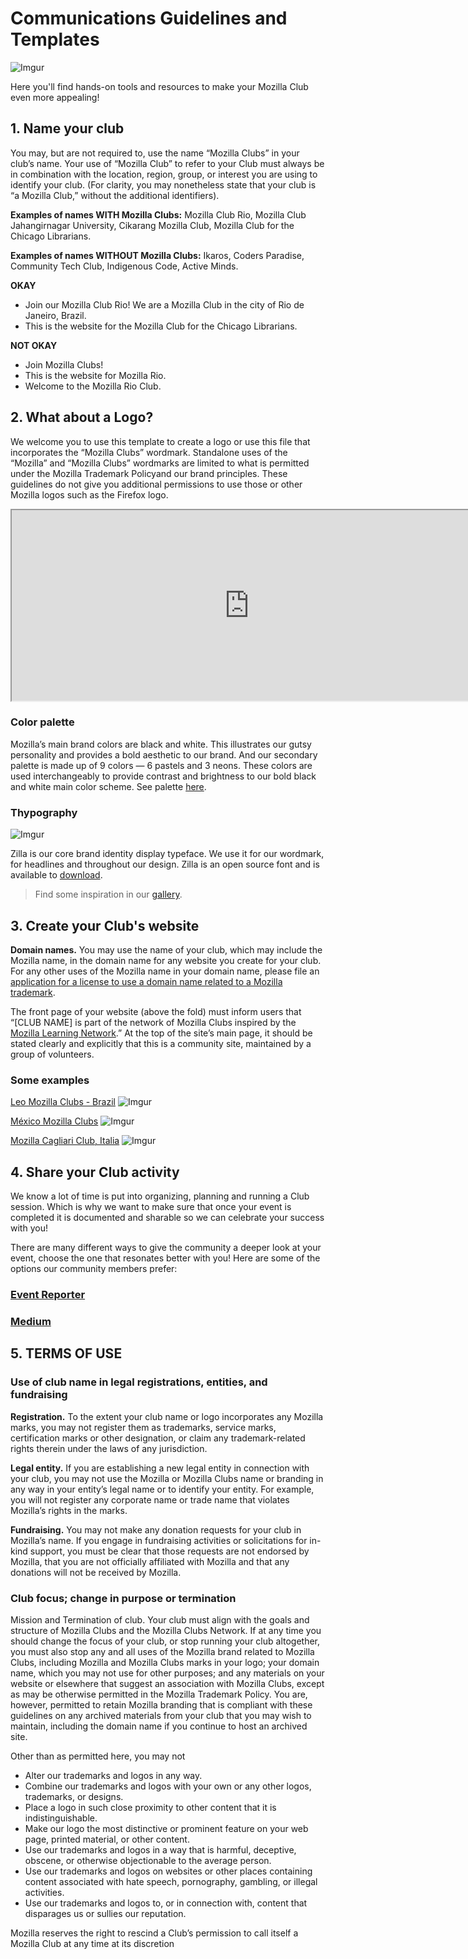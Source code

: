 # Communications Guidelines and Templates 

![Imgur](http://i.imgur.com/FNknSE7.png)

Here you'll find hands-on tools and resources to make your Mozilla Club even more appealing!

## 1. Name your club

You may, but are not required to, use the name “Mozilla Clubs” in your club’s name. Your use of “Mozilla Club” to refer to your Club must always be in combination with the location, region, group, or interest you are using to identify your club. (For clarity, you may nonetheless state that your club is “a Mozilla Club,” without the additional identifiers).

**Examples of names WITH Mozilla Clubs:** Mozilla Club Rio, Mozilla Club Jahangirnagar University, Cikarang Mozilla Club, Mozilla Club for the Chicago Librarians.
 
**Examples of names WITHOUT Mozilla Clubs:** Ikaros, Coders Paradise, Community Tech Club, Indigenous Code, Active Minds.

**OKAY**
- Join our Mozilla Club Rio! We are a Mozilla Club in the city of Rio de Janeiro, Brazil.
- This is the website for the Mozilla Club for the Chicago Librarians.
 
**NOT OKAY**
- Join Mozilla Clubs!
- This is the website for Mozilla Rio.
- Welcome to the Mozilla Rio Club.


## 2. What about a Logo?

We welcome you to use this template to create a logo or use this file that incorporates the “Mozilla Clubs” wordmark. Standalone uses of the “Mozilla” and “Mozilla Clubs” wordmarks are limited to what is permitted under the Mozilla Trademark Policyand our brand principles. These guidelines do not give you additional permissions to use those or other Mozilla logos such as the Firefox logo. 

<iframe width="760" height="305" src="https://thimbleprojects.org/carotejada/272301/"></iframe>

### Color palette

Mozilla’s main brand colors are black and white. This illustrates our gutsy personality and provides a bold aesthetic to our brand. And our secondary palette is made up of 9 colors — 6 pastels and 3 neons. These colors are used interchangeably to provide contrast and brightness to our bold black and white main color scheme. See palette [here](https://mozilla.ninja/visualelements/).

### Thypography
![Imgur](http://i.imgur.com/qS6Sxlo.png)

Zilla is our core brand identity display typeface. We use it for our wordmark, for headlines and throughout our design. Zilla is an open source font and is available to [download](https://github.com/mozilla/zilla-slab/tree/master/OTF_release%20files).

>Find some inspiration in our [gallery](https://mozilla.ninja/gallery/).

## 3. Create your Club's website

**Domain names.** You may use the name of your club, which may include the Mozilla name, in the domain name for any website you create for your club. For any other uses of the Mozilla name in your domain name, please file an [application for a license to use a domain name related to a Mozilla trademark](http://static.mozilla.com/foundation/documents/domain-name-license.pdf).
 
The front page of your website (above the fold) must inform users that “[CLUB NAME] is part of the network of Mozilla Clubs inspired by the [Mozilla Learning Network](https://learning.mozilla.org/en-US/).” At the top of the site’s main page, it should be stated clearly and explicitly that this is a community site, maintained by a group of volunteers.

### Some examples

[Leo Mozilla Clubs - Brazil](https://leaomozillaclubs.com/)
![Imgur](http://i.imgur.com/Q57GiQT.png)

[México Mozilla Clubs](http://www.mexicomozillaclub.com/)
![Imgur](http://i.imgur.com/ZiTFuuA.png)

[Mozilla Cagliari Club, Italia](http://mozillacagliariclub.edovio.com/)
![Imgur](http://i.imgur.com/KXiWv5S.png)


## 4. Share your Club activity

We know a lot of time is put into organizing, planning and running a Club session. Which is why we want to make sure that once your event is completed it is documented and sharable so we can celebrate your success with you!

There are many different ways to give the community a deeper look at your event, choose the one that resonates better with you! Here are some of the options our community members prefer: 

### [Event Reporter](http://mozilla.github.io/clubs-events/)
### [Medium](https://medium.com/read-write-participate)


## 5. TERMS OF USE

### Use of club name in legal registrations, entities, and fundraising

**Registration.** To the extent your club name or logo incorporates any Mozilla marks, you may not register them as trademarks, service marks, certification marks or other designation, or claim any trademark-related rights therein under the laws of any jurisdiction.
 
**Legal entity.** If you are establishing a new legal entity in connection with your club, you may not use the Mozilla or Mozilla Clubs name or branding in any way in your entity’s legal name or to identify your entity. For example, you will not register any corporate name or trade name that violates Mozilla’s rights in the marks.
 
**Fundraising.** You may not make any donation requests for your club in Mozilla’s name. If you engage in fundraising activities or solicitations for in-kind support, you must be clear that those requests are not endorsed by Mozilla, that you are not officially affiliated with Mozilla and that any donations will not be received by Mozilla.

### Club focus; change in purpose or termination

Mission and Termination of club. Your club must align with the goals and structure of Mozilla Clubs and the Mozilla Clubs Network. If at any time you should change the focus of your club, or stop running your club altogether, you must also stop any and all uses of the Mozilla brand related to Mozilla Clubs, including Mozilla and Mozilla Clubs marks in your logo; your domain name, which you may not use for other purposes; and any materials on your website or elsewhere that suggest an association with Mozilla Clubs, except as may be otherwise permitted in the Mozilla Trademark Policy. You are, however, permitted to retain Mozilla branding that is compliant with these guidelines on any archived materials from your club that you may wish to maintain, including the domain name if you continue to host an archived site.
 
Other than as permitted here, you may not
 
* Alter our trademarks and logos in any way.
* Combine our trademarks and logos with your own or any other logos, trademarks, or designs.
* Place a logo in such close proximity to other content that it is indistinguishable.
* Make our logo the most distinctive or prominent feature on your web page, printed material, or other content.
* Use our trademarks and logos in a way that is harmful, deceptive, obscene, or otherwise objectionable to the average person.
* Use our trademarks and logos on websites or other places containing content associated with hate speech, pornography, gambling, or illegal activities.
* Use our trademarks and logos to, or in connection with, content that disparages us or sullies our reputation.
 
Mozilla reserves the right to rescind a Club’s permission to call itself a Mozilla Club at any time at its discretion
 
 
 
 
 

